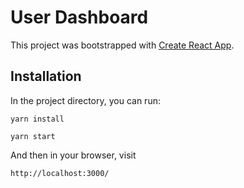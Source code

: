 # User Dashboard

This project was bootstrapped with [Create React App](https://github.com/facebook/create-react-app).

## Installation

In the project directory, you can run:

```
yarn install
```
```
yarn start
```

And then in your browser, visit
```
http://localhost:3000/
```